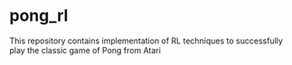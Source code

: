# pong_rl
This repository contains implementation of RL techniques to successfully play the classic game of Pong from Atari
